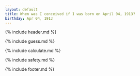 ```yaml
---
layout: default
title: When was I conceived if I was born on April 04, 1913?
birthday: Apr 04, 1913
---
```


{% include header.md %}

{% include guess.md %}

{% include calculate.md %}

{% include safety.md %}

{% include footer.md %}



